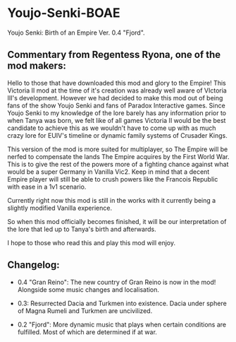 # Youjo-Senki-BOAE
Youjo Senki: Birth of an Empire Ver. 0.4 "Fjord".

Commentary from Regentess Ryona, one of the mod makers:
---------------------------------------------------------------
Hello to those that have downloaded this mod and glory to the Empire!
This Victoria II mod at the time of it's creation was already well aware of VIctoria III's development. 
However we had decided to make this mod out of being fans of the show Youjo Senki and fans of Paradox Interactive games.
Since Youjo Senki to my knowledge of the lore barely has any information prior to when Tanya was born, we felt like of all games
Victoria II would be the best candidate to achieve this as we wouldn't have to come up with as much crazy lore for EUIV's timeline
or dynamic family systems of Crusader Kings. 

This version of the mod is more suited for multiplayer, so The Empire will be nerfed to compensate the lands The Empire acquires by the First World War.
This is to give the rest of the powers more of a fighting chance against what would be a super Germany in Vanilla Vic2.
Keep in mind that a decent Empire player will still be able to crush powers like the Francois Republic with ease in a 1v1 scenario.

Currently right now this mod is still in the works with it currently being a slightly modified Vanilla experience.

So when this mod officially becomes finished, it will be our interpretation of the lore that led up to Tanya's birth and afterwards.

I hope to those who read this and play this mod will enjoy.

Changelog:
-----------------------------------------------------------------

  * 0.4 "Gran Reino": 
  The new country of Gran Reino is now in the mod! Alongside some music changes and localisation.

  * 0.3:
  Resurrected Dacia and Turkmen into existence. Dacia under sphere of Magna Rumeli and Turkmen are uncivilized.

  * 0.2 "Fjord":
  More dynamic music that plays when certain conditions are fulfilled. Most of which are determined if at war.
